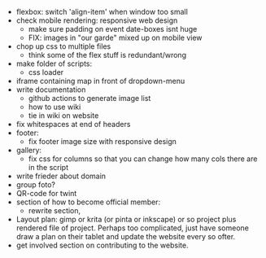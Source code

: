 * flexbox: switch 'align-item' when window too small
* check mobile rendering: responsive web design
    * make sure padding on event date-boxes isnt huge
    * FIX: images in "our garde" mixed up on mobile view 
* chop up css to multiple files
    * think some of the flex stuff is redundant/wrong
* make folder of scripts:
    * css loader
* iframe containing map in front of dropdown-menu
* write documentation
    * github actions to generate image list
    * how to use wiki
    * tie in wiki on website
* fix whitespaces at end of headers
* footer:
    * fix footer image size with responsive design
* gallery:
    * fix css for columns so that you can change how many cols there are in the script
* write frieder about domain
* group foto?
* QR-code for twint
* section of how to become official member:
    * rewrite section, 
* Layout plan: gimp or krita (or pinta or inkscape) or so project plus rendered file of project. Perhaps too complicated, just have someone draw a plan on their tablet and update the website every so ofter.
* get involved section on contributing to the website.